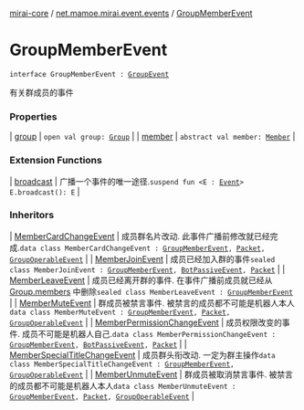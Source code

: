 [mirai-core](../../index.md) / [net.mamoe.mirai.event.events](../index.md) / [GroupMemberEvent](./index.md)

# GroupMemberEvent

`interface GroupMemberEvent : `[`GroupEvent`](../-group-event/index.md)

有关群成员的事件

### Properties

| [group](group.md) | `open val group: `[`Group`](../../net.mamoe.mirai.contact/-group/index.md) |
| [member](member.md) | `abstract val member: `[`Member`](../../net.mamoe.mirai.contact/-member/index.md) |

### Extension Functions

| [broadcast](../../net.mamoe.mirai.event/broadcast.md) | 广播一个事件的唯一途径.`suspend fun <E : `[`Event`](../../net.mamoe.mirai.event/-event.md)`> E.broadcast(): E` |

### Inheritors

| [MemberCardChangeEvent](../-member-card-change-event/index.md) | 成员群名片改动. 此事件广播前修改就已经完成.`data class MemberCardChangeEvent : `[`GroupMemberEvent`](./index.md)`, `[`Packet`](../../net.mamoe.mirai.qqandroid.network/-packet/index.md)`, `[`GroupOperableEvent`](../-group-operable-event/index.md) |
| [MemberJoinEvent](../-member-join-event/index.md) | 成员已经加入群的事件`sealed class MemberJoinEvent : `[`GroupMemberEvent`](./index.md)`, `[`BotPassiveEvent`](../-bot-passive-event.md)`, `[`Packet`](../../net.mamoe.mirai.qqandroid.network/-packet/index.md) |
| [MemberLeaveEvent](../-member-leave-event/index.md) | 成员已经离开群的事件. 在事件广播前成员就已经从 [Group.members](../../net.mamoe.mirai.contact/-group/members.md) 中删除`sealed class MemberLeaveEvent : `[`GroupMemberEvent`](./index.md) |
| [MemberMuteEvent](../-member-mute-event/index.md) | 群成员被禁言事件. 被禁言的成员都不可能是机器人本人`data class MemberMuteEvent : `[`GroupMemberEvent`](./index.md)`, `[`Packet`](../../net.mamoe.mirai.qqandroid.network/-packet/index.md)`, `[`GroupOperableEvent`](../-group-operable-event/index.md) |
| [MemberPermissionChangeEvent](../-member-permission-change-event/index.md) | 成员权限改变的事件. 成员不可能是机器人自己.`data class MemberPermissionChangeEvent : `[`GroupMemberEvent`](./index.md)`, `[`BotPassiveEvent`](../-bot-passive-event.md)`, `[`Packet`](../../net.mamoe.mirai.qqandroid.network/-packet/index.md) |
| [MemberSpecialTitleChangeEvent](../-member-special-title-change-event/index.md) | 成员群头衔改动. 一定为群主操作`data class MemberSpecialTitleChangeEvent : `[`GroupMemberEvent`](./index.md)`, `[`GroupOperableEvent`](../-group-operable-event/index.md) |
| [MemberUnmuteEvent](../-member-unmute-event/index.md) | 群成员被取消禁言事件. 被禁言的成员都不可能是机器人本人`data class MemberUnmuteEvent : `[`GroupMemberEvent`](./index.md)`, `[`Packet`](../../net.mamoe.mirai.qqandroid.network/-packet/index.md)`, `[`GroupOperableEvent`](../-group-operable-event/index.md) |

